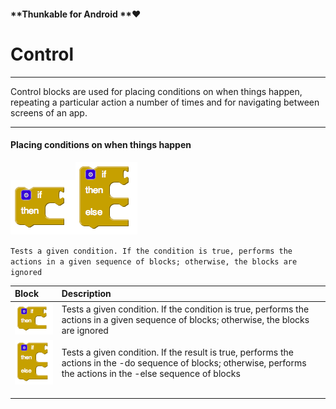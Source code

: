 #### **Thunkable for Android **❤

# Control

---

Control blocks are used for placing conditions on when things happen, repeating a particular action a number of times and for navigating between screens of an app.

---

#### Placing conditions on when things happen

![](/assets/control-blocks-1.png)![](/assets/control-blocks-3.png)

`Tests a given condition. If the condition is true, performs the actions in a given sequence of blocks; otherwise, the blocks are ignored`

| Block | Description |
| :--- | :--- |
| ![](/assets/control-blocks-1.png) | Tests a given condition. If the condition is true, performs the actions in a given sequence of blocks; otherwise, the blocks are ignored |
| ![](/assets/control-blocks-3.png) | Tests a given condition. If the result is true, performs the actions in the -do sequence of blocks; otherwise, performs the actions in the -else sequence of blocks |
|  |  |
|  |  |
|  |  |





